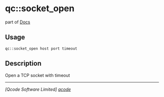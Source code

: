 qc::socket_open
===============

part of [Docs](../index.md)

Usage
-----
`qc::socket_open host port timeout`

Description
-----------
Open a TCP socket with timeout

----------------------------------
*[Qcode Software Limited] [qcode]*

[qcode]: http://www.qcode.co.uk "Qcode Software"